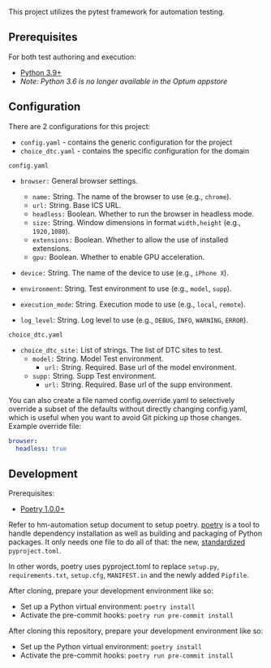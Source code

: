 This project utilizes the pytest framework for automation testing.

## Prerequisites
For both test authoring and execution:

* [Python 3.9+](https://www.python.org)
* _Note: Python 3.6 is no longer available in the Optum appstore_

## Configuration

There are 2 configurations for this project:
* `config.yaml` - contains the generic configuration for the project
* `choice_dtc.yaml` - contains the specific configuration for the domain

`config.yaml`
* `browser:` General browser settings.
  * `name:` String. The name of the browser to use (e.g., `chrome`).
  * `url:` String. Base ICS URL.
  * `headless:` Boolean. Whether to run the browser in headless mode.
  * `size:` String. Window dimensions in format `width,height` (e.g., `1920,1080`).
  * `extensions:` Boolean. Whether to allow the use of installed extensions.
  * `gpu:` Boolean. Whether to enable GPU acceleration.

* `device:` String. The name of the device to use (e.g., `iPhone X`).
* `environment`: String. Test environment to use (e.g., `model`, `supp`).
* `execution_mode`: String. Execution mode to use (e.g., `local`, `remote`).
* `log_level`: String. Log level to use (e.g., `DEBUG`, `INFO`, `WARNING`, `ERROR`).

`choice_dtc.yaml`
* `choice_dtc_site:` List of strings. The list of DTC sites to test.
  * `model:` String. Model Test environment.
    * `url:` String. Required. Base url of the model environment.
  * `supp:` String. Supp Test environment.
    * `url:` String. Required. Base url of the supp environment.

You can also create a file named config.override.yaml to selectively override
a subset of the defaults without directly changing config.yaml, which is useful
when you want to avoid Git picking up those changes. Example override file:

```yaml
browser:
  headless: true
```

## Development
Prerequisites:

* [Poetry 1.0.0+](https://github.com/python-poetry/poetry)

Refer to hm-automation setup document to setup poetry. [poetry](https://github.com/python-poetry/poetry) is a tool to handle dependency installation as well as building and packaging of Python packages. It only needs one file to do all of that: the new, [standardized](https://www.python.org/dev/peps/pep-0518/) `pyproject.toml`.

In other words, poetry uses pyproject.toml to replace `setup.py`, `requirements.txt`, `setup.cfg`, `MANIFEST.in` and the newly added `Pipfile`.

After cloning, prepare your development environment like so:

* Set up a Python virtual environment: `poetry install`
* Activate the pre-commit hooks: `poetry run pre-commit install`



After cloning this repository, prepare your development environment like so:

* Set up the Python virtual environment: `poetry install`
* Activate the pre-commit hooks: `poetry run pre-commit install`
